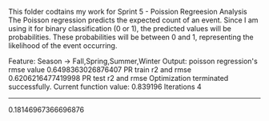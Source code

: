 This folder codtains my work for Sprint 5 - Poission Regreesion Analysis
The Poisson regression predicts the expected count of an event. Since I am  using it for binary classification (0 or 1), the predicted values will be probabilities. These probabilities will be between 0 and 1, representing the likelihood of the event occurring. 

Feature: Season -> Fall,Spring,Summer,Winter
Output:
poisson regression's rmse value
0.6498363026876407
PR train r2 and rmse
0.6206216477419998
PR test r2 and rmse
Optimization terminated successfully.
         Current function value: 0.839196
         Iterations 4

************
0.18146967366696876

